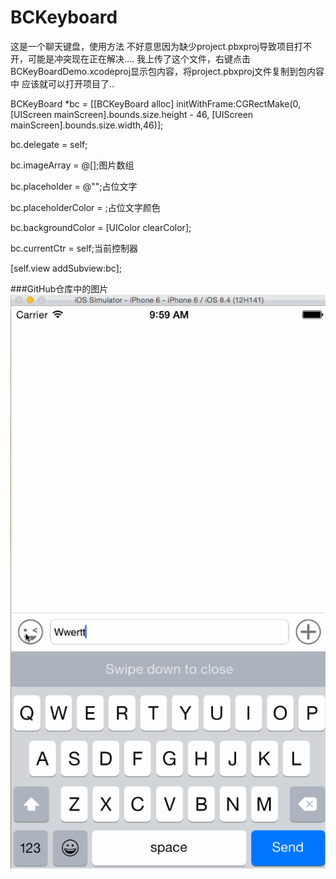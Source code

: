 # BCKeyboard
这是一个聊天键盘，使用方法
不好意思因为缺少project.pbxproj导致项目打不开，可能是冲突现在正在解决....
我上传了这个文件，右键点击BCKeyBoardDemo.xcodeproj显示包内容，将project.pbxproj文件复制到包内容中
应该就可以打开项目了..

BCKeyBoard *bc = [[BCKeyBoard alloc] initWithFrame:CGRectMake(0, [UIScreen mainScreen].bounds.size.height - 46, [UIScreen mainScreen].bounds.size.width,46)];  

bc.delegate = self;  

bc.imageArray = @[];图片数组  

bc.placeholder = @"";占位文字  

bc.placeholderColor = ;占位文字颜色  

bc.backgroundColor = [UIColor clearColor];  

bc.currentCtr = self;当前控制器

[self.view addSubview:bc];

###GitHub仓库中的图片
![](keyboard.gif)

